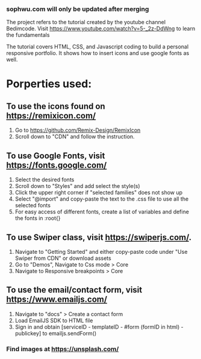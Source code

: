 ### sophwu.com will only be updated after merging 

The project refers to the tutorial created by the youtube channel Bedimcode. Visit https://www.youtube.com/watch?v=5-_2z-DdWng to learn the fundamentals

The tutorial covers HTML, CSS, and Javascript coding to build a personal responsive portfolio. It shows how to insert icons and use google fonts as well. 

# Porperties used:

## To use the icons found on https://remixicon.com/
1. Go to https://github.com/Remix-Design/RemixIcon
2. Scroll down to "CDN" and follow the instruction. 

## To use Google Fonts, visit https://fonts.google.com/
1. Select the desired fonts
2. Scroll down to "Styles" and add select the style(s)
3. Click the upper right corner if "selected families" does not show up
4. Select "@import" and copy-paste the text to the .css file to use all the selected fonts
5. For easy access of different fonts, create a list of variables and define the fonts in :root{}

## To use Swiper class, visit https://swiperjs.com/. 
1. Navigate to "Getting Started" and either copy-paste code under "Use Swiper from CDN" or download assets
2. Go to "Demos", Navigate to Css mode > Core
3. Navigate to Responsive breakpoints > Core

## To use the email/contact form, visit https://www.emailjs.com/
1. Navigate to "docs" > Create a contact form
2. Load EmailJS SDK to HTML file
3. Sign in and obtain [serviceID - templateID - #form (formID in html) - publickey] to emailjs.sendForm()

### Find images at https://unsplash.com/
